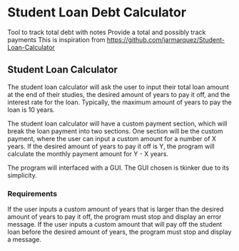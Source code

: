 # Student Loan Debt Calculator
Tool to track total debt with notes
Provide a total and possibly track payments
This is inspiration from https://github.com/jarmarquez/Student-Loan-Calculator


## Student Loan Calculator
The student loan calculator will ask the user to input their total loan amount at the end of their studies, the desired amount of years to pay it off, and the interest rate for the loan. Typically, the maximum amount of years to pay the loan is 10 years.

The student loan calculator will have a custom payment section, which will break the loan payment into two sections. One section will be the custom payment, where the user can input a custom amount for a number of X years. If the desired amount of years to pay it off is Y, the program will calculate the monthly payment amount for Y - X years.

The program will interfaced with a GUI. The GUI chosen is tkinker due to its simplicity.

### Requirements
If the user inputs a custom amount of years that is larger than the desired amount of years to pay it off, the program must stop and display an error message. If the user inputs a custom amount that will pay off the student loan before the desired amount of years, the program must stop and display a message.


